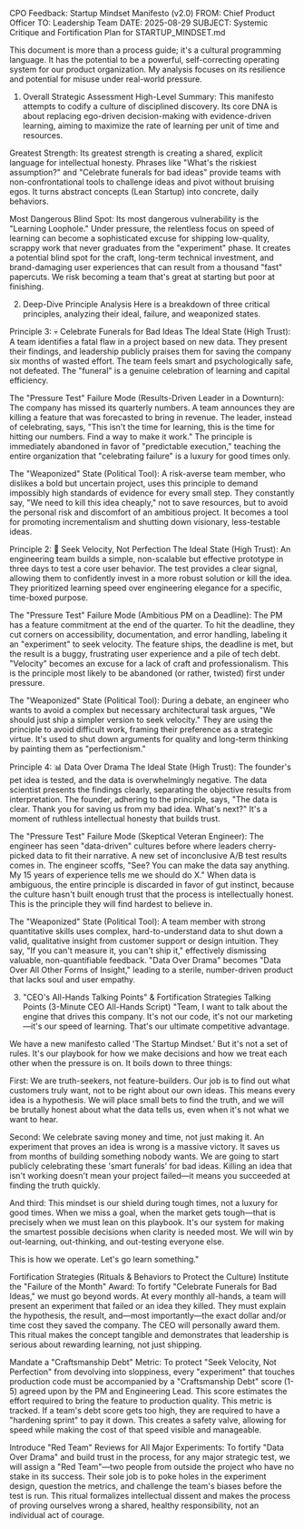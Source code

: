 CPO Feedback: Startup Mindset Manifesto (v2.0)
FROM: Chief Product Officer
TO: Leadership Team
DATE: 2025-08-29
SUBJECT: Systemic Critique and Fortification Plan for STARTUP_MINDSET.md

This document is more than a process guide; it's a cultural programming language. It has the potential to be a powerful, self-correcting operating system for our product organization. My analysis focuses on its resilience and potential for misuse under real-world pressure.

1. Overall Strategic Assessment
High-Level Summary: This manifesto attempts to codify a culture of disciplined discovery. Its core DNA is about replacing ego-driven decision-making with evidence-driven learning, aiming to maximize the rate of learning per unit of time and resources.

Greatest Strength: Its greatest strength is creating a shared, explicit language for intellectual honesty. Phrases like "What's the riskiest assumption?" and "Celebrate funerals for bad ideas" provide teams with non-confrontational tools to challenge ideas and pivot without bruising egos. It turns abstract concepts (Lean Startup) into concrete, daily behaviors.

Most Dangerous Blind Spot: Its most dangerous vulnerability is the "Learning Loophole." Under pressure, the relentless focus on speed of learning can become a sophisticated excuse for shipping low-quality, scrappy work that never graduates from the "experiment" phase. It creates a potential blind spot for the craft, long-term technical investment, and brand-damaging user experiences that can result from a thousand "fast" papercuts. We risk becoming a team that's great at starting but poor at finishing.

2. Deep-Dive Principle Analysis
Here is a breakdown of three critical principles, analyzing their ideal, failure, and weaponized states.

Principle 3: 💀 Celebrate Funerals for Bad Ideas
The Ideal State (High Trust): A team identifies a fatal flaw in a project based on new data. They present their findings, and leadership publicly praises them for saving the company six months of wasted effort. The team feels smart and psychologically safe, not defeated. The "funeral" is a genuine celebration of learning and capital efficiency.

The "Pressure Test" Failure Mode (Results-Driven Leader in a Downturn): The company has missed its quarterly numbers. A team announces they are killing a feature that was forecasted to bring in revenue. The leader, instead of celebrating, says, "This isn't the time for learning, this is the time for hitting our numbers. Find a way to make it work." The principle is immediately abandoned in favor of "predictable execution," teaching the entire organization that "celebrating failure" is a luxury for good times only.

The "Weaponized" State (Political Tool): A risk-averse team member, who dislikes a bold but uncertain project, uses this principle to demand impossibly high standards of evidence for every small step. They constantly say, "We need to kill this idea cheaply," not to save resources, but to avoid the personal risk and discomfort of an ambitious project. It becomes a tool for promoting incrementalism and shutting down visionary, less-testable ideas.

Principle 2: 🚀 Seek Velocity, Not Perfection
The Ideal State (High Trust): An engineering team builds a simple, non-scalable but effective prototype in three days to test a core user behavior. The test provides a clear signal, allowing them to confidently invest in a more robust solution or kill the idea. They prioritized learning speed over engineering elegance for a specific, time-boxed purpose.

The "Pressure Test" Failure Mode (Ambitious PM on a Deadline): The PM has a feature commitment at the end of the quarter. To hit the deadline, they cut corners on accessibility, documentation, and error handling, labeling it an "experiment" to seek velocity. The feature ships, the deadline is met, but the result is a buggy, frustrating user experience and a pile of tech debt. "Velocity" becomes an excuse for a lack of craft and professionalism. This is the principle most likely to be abandoned (or rather, twisted) first under pressure.

The "Weaponized" State (Political Tool): During a debate, an engineer who wants to avoid a complex but necessary architectural task argues, "We should just ship a simpler version to seek velocity." They are using the principle to avoid difficult work, framing their preference as a strategic virtue. It's used to shut down arguments for quality and long-term thinking by painting them as "perfectionism."

Principle 4: 📊 Data Over Drama
The Ideal State (High Trust): The founder's pet idea is tested, and the data is overwhelmingly negative. The data scientist presents the findings clearly, separating the objective results from interpretation. The founder, adhering to the principle, says, "The data is clear. Thank you for saving us from my bad idea. What's next?" It's a moment of ruthless intellectual honesty that builds trust.

The "Pressure Test" Failure Mode (Skeptical Veteran Engineer): The engineer has seen "data-driven" cultures before where leaders cherry-picked data to fit their narrative. A new set of inconclusive A/B test results comes in. The engineer scoffs, "See? You can make the data say anything. My 15 years of experience tells me we should do X." When data is ambiguous, the entire principle is discarded in favor of gut instinct, because the culture hasn't built enough trust that the process is intellectually honest. This is the principle they will find hardest to believe in.

The "Weaponized" State (Political Tool): A team member with strong quantitative skills uses complex, hard-to-understand data to shut down a valid, qualitative insight from customer support or design intuition. They say, "If you can't measure it, you can't ship it," effectively dismissing valuable, non-quantifiable feedback. "Data Over Drama" becomes "Data Over All Other Forms of Insight," leading to a sterile, number-driven product that lacks soul and user empathy.

3. "CEO's All-Hands Talking Points" & Fortification Strategies
Talking Points (3-Minute CEO All-Hands Script)
"Team, I want to talk about the engine that drives this company. It's not our code, it's not our marketing—it's our speed of learning. That's our ultimate competitive advantage.

We have a new manifesto called 'The Startup Mindset.' But it's not a set of rules. It's our playbook for how we make decisions and how we treat each other when the pressure is on. It boils down to three things:

First: We are truth-seekers, not feature-builders. Our job is to find out what customers truly want, not to be right about our own ideas. This means every idea is a hypothesis. We will place small bets to find the truth, and we will be brutally honest about what the data tells us, even when it's not what we want to hear.

Second: We celebrate saving money and time, not just making it. An experiment that proves an idea is wrong is a massive victory. It saves us from months of building something nobody wants. We are going to start publicly celebrating these 'smart funerals' for bad ideas. Killing an idea that isn't working doesn't mean your project failed—it means you succeeded at finding the truth quickly.

And third: This mindset is our shield during tough times, not a luxury for good times. When we miss a goal, when the market gets tough—that is precisely when we must lean on this playbook. It's our system for making the smartest possible decisions when clarity is needed most. We will win by out-learning, out-thinking, and out-testing everyone else.

This is how we operate. Let's go learn something."

Fortification Strategies (Rituals & Behaviors to Protect the Culture)
Institute the "Failure of the Month" Award: To fortify "Celebrate Funerals for Bad Ideas," we must go beyond words. At every monthly all-hands, a team will present an experiment that failed or an idea they killed. They must explain the hypothesis, the result, and—most importantly—the exact dollar and/or time cost they saved the company. The CEO will personally award them. This ritual makes the concept tangible and demonstrates that leadership is serious about rewarding learning, not just shipping.

Mandate a "Craftsmanship Debt" Metric: To protect "Seek Velocity, Not Perfection" from devolving into sloppiness, every "experiment" that touches production code must be accompanied by a "Craftsmanship Debt" score (1-5) agreed upon by the PM and Engineering Lead. This score estimates the effort required to bring the feature to production quality. This metric is tracked. If a team's debt score gets too high, they are required to have a "hardening sprint" to pay it down. This creates a safety valve, allowing for speed while making the cost of that speed visible and manageable.

Introduce "Red Team" Reviews for All Major Experiments: To fortify "Data Over Drama" and build trust in the process, for any major strategic test, we will assign a "Red Team"—two people from outside the project who have no stake in its success. Their sole job is to poke holes in the experiment design, question the metrics, and challenge the team's biases before the test is run. This ritual formalizes intellectual dissent and makes the process of proving ourselves wrong a shared, healthy responsibility, not an individual act of courage.

